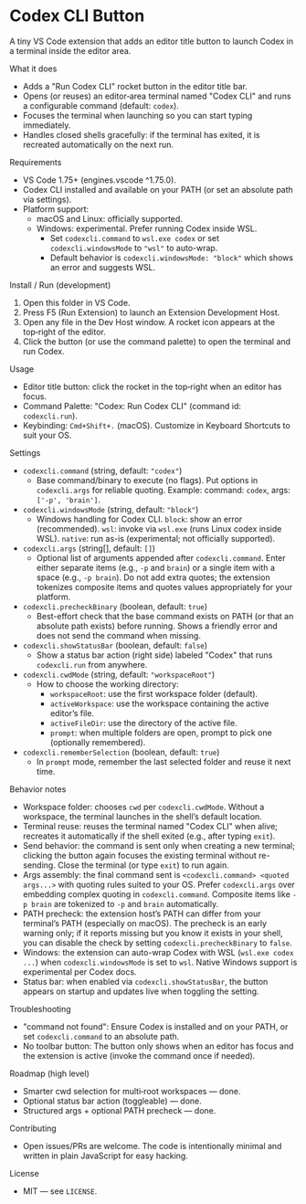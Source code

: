 Codex CLI Button
================

A tiny VS Code extension that adds an editor title button to launch Codex in a terminal inside the editor area.

What it does
- Adds a "Run Codex CLI" rocket button in the editor title bar.
- Opens (or reuses) an editor‑area terminal named "Codex CLI" and runs a configurable command (default: `codex`).
- Focuses the terminal when launching so you can start typing immediately.
- Handles closed shells gracefully: if the terminal has exited, it is recreated automatically on the next run.

Requirements
- VS Code 1.75+ (engines.vscode ^1.75.0).
- Codex CLI installed and available on your PATH (or set an absolute path via settings).
- Platform support:
  - macOS and Linux: officially supported.
  - Windows: experimental. Prefer running Codex inside WSL.
    - Set `codexcli.command` to `wsl.exe codex` or set `codexcli.windowsMode` to `"wsl"` to auto-wrap.
    - Default behavior is `codexcli.windowsMode: "block"` which shows an error and suggests WSL.

Install / Run (development)
1) Open this folder in VS Code.
2) Press F5 (Run Extension) to launch an Extension Development Host.
3) Open any file in the Dev Host window. A rocket icon appears at the top‑right of the editor.
4) Click the button (or use the command palette) to open the terminal and run Codex.

Usage
- Editor title button: click the rocket in the top‑right when an editor has focus.
- Command Palette: "Codex: Run Codex CLI" (command id: `codexcli.run`).
- Keybinding: `Cmd+Shift+.` (macOS). Customize in Keyboard Shortcuts to suit your OS.

Settings
- `codexcli.command` (string, default: `"codex"`)
  - Base command/binary to execute (no flags). Put options in `codexcli.args` for reliable quoting. Example: command: `codex`, args: `['-p', 'brain']`.
- `codexcli.windowsMode` (string, default: `"block"`)
  - Windows handling for Codex CLI. `block`: show an error (recommended). `wsl`: invoke via `wsl.exe` (runs Linux codex inside WSL). `native`: run as-is (experimental; not officially supported).
- `codexcli.args` (string[], default: `[]`)
  - Optional list of arguments appended after `codexcli.command`. Enter either separate items (e.g., `-p` and `brain`) or a single item with a space (e.g., `-p brain`). Do not add extra quotes; the extension tokenizes composite items and quotes values appropriately for your platform.
- `codexcli.precheckBinary` (boolean, default: `true`)
  - Best-effort check that the base command exists on PATH (or that an absolute path exists) before running. Shows a friendly error and does not send the command when missing.
- `codexcli.showStatusBar` (boolean, default: `false`)
  - Show a status bar action (right side) labeled "Codex" that runs `codexcli.run` from anywhere.
- `codexcli.cwdMode` (string, default: `"workspaceRoot"`)
  - How to choose the working directory:
    - `workspaceRoot`: use the first workspace folder (default).
    - `activeWorkspace`: use the workspace containing the active editor’s file.
    - `activeFileDir`: use the directory of the active file.
    - `prompt`: when multiple folders are open, prompt to pick one (optionally remembered).
- `codexcli.rememberSelection` (boolean, default: `true`)
  - In `prompt` mode, remember the last selected folder and reuse it next time.

Behavior notes
- Workspace folder: chooses `cwd` per `codexcli.cwdMode`. Without a workspace, the terminal launches in the shell’s default location.
- Terminal reuse: reuses the terminal named "Codex CLI" when alive; recreates it automatically if the shell exited (e.g., after typing `exit`).
 - Send behavior: the command is sent only when creating a new terminal; clicking the button again focuses the existing terminal without re-sending. Close the terminal (or type `exit`) to run again.
 - Args assembly: the final command sent is `<codexcli.command> <quoted args...>` with quoting rules suited to your OS. Prefer `codexcli.args` over embedding complex quoting in `codexcli.command`. Composite items like `-p brain` are tokenized to `-p` and `brain` automatically.
 - PATH precheck: the extension host’s PATH can differ from your terminal’s PATH (especially on macOS). The precheck is an early warning only; if it reports missing but you know it exists in your shell, you can disable the check by setting `codexcli.precheckBinary` to `false`.
 - Windows: the extension can auto-wrap Codex with WSL (`wsl.exe codex ...`) when `codexcli.windowsMode` is set to `wsl`. Native Windows support is experimental per Codex docs.
 - Status bar: when enabled via `codexcli.showStatusBar`, the button appears on startup and updates live when toggling the setting.

Troubleshooting
- "command not found": Ensure Codex is installed and on your PATH, or set `codexcli.command` to an absolute path.
- No toolbar button: The button only shows when an editor has focus and the extension is active (invoke the command once if needed).

Roadmap (high level)
- Smarter cwd selection for multi‑root workspaces — done.
- Optional status bar action (toggleable) — done.
- Structured args + optional PATH precheck — done.

Contributing
- Open issues/PRs are welcome. The code is intentionally minimal and written in plain JavaScript for easy hacking.

License
- MIT — see `LICENSE`.
